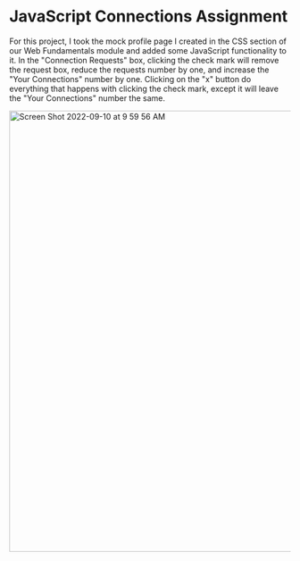 # JavaScript Connections Assignment

For this project, I took the mock profile page I created in the CSS section of our Web Fundamentals module and added some JavaScript functionality to it. In the "Connection Requests" box, clicking the check mark will remove the request box, reduce the requests number by one, and increase the "Your Connections" number by one. Clicking on the "x" button do everything that happens with clicking the check mark, except it will leave the "Your Connections" number the same.

<img width="790" alt="Screen Shot 2022-09-10 at 9 59 56 AM" src="https://user-images.githubusercontent.com/109883576/189487244-41952328-b25b-401b-b8e4-a858d3b99170.png">

